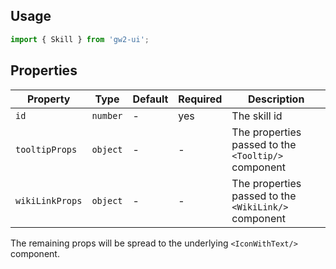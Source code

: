 ## Usage

```js
import { Skill } from 'gw2-ui';
```

## Properties

| Property        | Type     | Default | Required | Description                                          |
| --------------- | -------- | ------- | -------- | ---------------------------------------------------- |
| `id`            | `number` | -       | yes      | The skill id                                         |
| `tooltipProps`  | `object` | -       | -        | The properties passed to the `<Tooltip/>` component  |
| `wikiLinkProps` | `object` | -       | -        | The properties passed to the `<WikiLink/>` component |

The remaining props will be spread to the underlying `<IconWithText/>` component.
